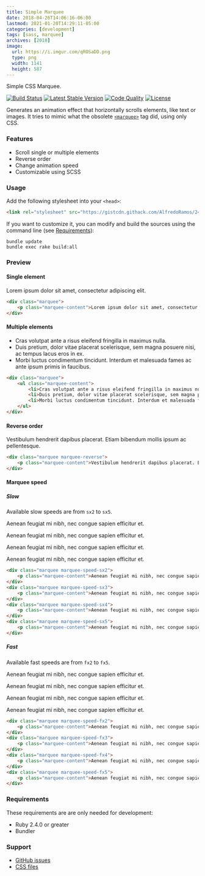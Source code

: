 ```yaml
---
title: Simple Marquee
date: 2018-04-26T14:06:16-06:00
lastmod: 2021-01-20T14:29:11-05:00
categories: [development]
tags: [sass, marquee]
archives: [2018]
image:
  url: https://i.imgur.com/qROSaDD.png
  type: png
  width: 1141
  height: 587
---
```

Simple CSS Marquee.

[![Build Status](https://img.shields.io/github/workflow/status/AlfredoRamos/simple-marquee/GitHub%20Actions%20CI?style=flat-square)](https://github.com/AlfredoRamos/simple-marquee/actions)
[![Latest Stable Version](https://img.shields.io/github/tag/AlfredoRamos/simple-marquee.svg?style=flat-square&label=stable)](https://github.com/AlfredoRamos/simple-marquee/releases)
[![Code Quality](https://img.shields.io/codacy/grade/63fcd59694174ec88466aff031a8868b.svg?style=flat-square)](https://app.codacy.com/manual/AlfredoRamos/simple-marquee/dashboard)
[![License](https://img.shields.io/github/license/AlfredoRamos/simple-marquee.svg?style=flat-square)](https://raw.githubusercontent.com/AlfredoRamos/simple-marquee/master/LICENSE)

Generates an animation effect that horizontally scrolls elements, like text or images. It tries to mimic what the obsolete [`<marquee>`](https://developer.mozilla.org/en-US/docs/Web/HTML/Element/marquee) tag did, using only CSS.

<!--more-->
### Features

- Scroll single or multiple elements
- Reverse order
- Change animation speed
- Customizable using SCSS

### Usage

Add the following stylesheet into your `<head>`:

```html
<link rel="stylesheet" src="https://gistcdn.githack.com/AlfredoRamos/241ebc49763fd6d8d805878e29b9c804/raw/f09b2f37fd72e5a467751cd38c91ce37a3a29e10/marquee.min.css" integrity="sha384-ECRKWCMB2qBwzuBeswCnbFX/P6kUKtMxQXk9PkbsLPQGAtgAyIoH8LRchuTJws+c" crossorigin="anonymous">
```

If you want to customize it, you can modify and build the sources using the command line (see [Requirements](#requirements)):

```shell
bundle update
bundle exec rake build:all
```

### Preview

#### Single element
<div class="marquee">
	<p class="marquee-content">Lorem ipsum dolor sit amet, consectetur adipiscing elit.</p>
</div>

```html
<div class="marquee">
	<p class="marquee-content">Lorem ipsum dolor sit amet, consectetur adipiscing elit.</p>
</div>
```

#### Multiple elements
<div class="marquee">
	<ul class="marquee-content">
		<li>Cras volutpat ante a risus eleifend fringilla in maximus nulla.</li>
		<li>Duis pretium, dolor vitae placerat scelerisque, sem magna posuere nisi, ac tempus lacus eros in ex.</li>
		<li>Morbi luctus condimentum tincidunt. Interdum et malesuada fames ac ante ipsum primis in faucibus.</li>
	</ul>
</div>

```html
<div class="marquee">
	<ul class="marquee-content">
		<li>Cras volutpat ante a risus eleifend fringilla in maximus nulla.</li>
		<li>Duis pretium, dolor vitae placerat scelerisque, sem magna posuere nisi, ac tempus lacus eros in ex.</li>
		<li>Morbi luctus condimentum tincidunt. Interdum et malesuada fames ac ante ipsum primis in faucibus.</li>
	</ul>
</div>
```

#### Reverse order
<div class="marquee marquee-reverse">
	<p class="marquee-content">Vestibulum hendrerit dapibus placerat. Etiam bibendum mollis ipsum ac pellentesque.</p>
</div>

```html
<div class="marquee marquee-reverse">
	<p class="marquee-content">Vestibulum hendrerit dapibus placerat. Etiam bibendum mollis ipsum ac pellentesque.</p>
</div>
```

#### Marquee speed
##### Slow

Available slow speeds are from `sx2` to `sx5`.

<div class="marquee marquee-speed-sx2">
	<p class="marquee-content">Aenean feugiat mi nibh, nec congue sapien efficitur et.</p>
</div>
<div class="marquee marquee-speed-sx3">
	<p class="marquee-content">Aenean feugiat mi nibh, nec congue sapien efficitur et.</p>
</div>
<div class="marquee marquee-speed-sx4">
	<p class="marquee-content">Aenean feugiat mi nibh, nec congue sapien efficitur et.</p>
</div>
<div class="marquee marquee-speed-sx5">
	<p class="marquee-content">Aenean feugiat mi nibh, nec congue sapien efficitur et.</p>
</div>

```html
<div class="marquee marquee-speed-sx2">
	<p class="marquee-content">Aenean feugiat mi nibh, nec congue sapien efficitur et.</p>
</div>
<div class="marquee marquee-speed-sx3">
	<p class="marquee-content">Aenean feugiat mi nibh, nec congue sapien efficitur et.</p>
</div>
<div class="marquee marquee-speed-sx4">
	<p class="marquee-content">Aenean feugiat mi nibh, nec congue sapien efficitur et.</p>
</div>
<div class="marquee marquee-speed-sx5">
	<p class="marquee-content">Aenean feugiat mi nibh, nec congue sapien efficitur et.</p>
</div>
```

##### Fast

Available fast speeds are from `fx2` to `fx5`.

<div class="marquee marquee-speed-fx2">
	<p class="marquee-content">Aenean feugiat mi nibh, nec congue sapien efficitur et.</p>
</div>
<div class="marquee marquee-speed-fx3">
	<p class="marquee-content">Aenean feugiat mi nibh, nec congue sapien efficitur et.</p>
</div>
<div class="marquee marquee-speed-fx4">
	<p class="marquee-content">Aenean feugiat mi nibh, nec congue sapien efficitur et.</p>
</div>
<div class="marquee marquee-speed-fx5">
	<p class="marquee-content">Aenean feugiat mi nibh, nec congue sapien efficitur et.</p>
</div>

```html
<div class="marquee marquee-speed-fx2">
	<p class="marquee-content">Aenean feugiat mi nibh, nec congue sapien efficitur et.</p>
</div>
<div class="marquee marquee-speed-fx3">
	<p class="marquee-content">Aenean feugiat mi nibh, nec congue sapien efficitur et.</p>
</div>
<div class="marquee marquee-speed-fx4">
	<p class="marquee-content">Aenean feugiat mi nibh, nec congue sapien efficitur et.</p>
</div>
<div class="marquee marquee-speed-fx5">
	<p class="marquee-content">Aenean feugiat mi nibh, nec congue sapien efficitur et.</p>
</div>
```

### Requirements

These requirements are are only needed for development:

- Ruby 2.4.0 or greater
- Bundler

### Support

- [GitHub issues](https://github.com/AlfredoRamos/simple-marquee/issues)
- [CSS files](https://gist.github.com/AlfredoRamos/241ebc49763fd6d8d805878e29b9c804)
